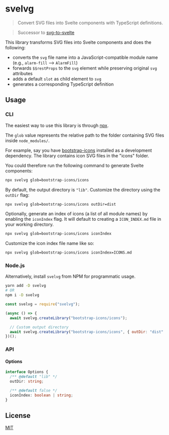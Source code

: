 # svelvg

> Convert SVG files into Svelte components with TypeScript definitions.

> Successor to [svg-to-svelte](https://github.com/metonym/svg-to-svelte)

This library transforms SVG files into Svelte components and does the following:

- converts the `svg` file name into a JavaScript-compatible module name (e.g., `alarm-fill` --> `AlarmFill`)
- forwards `$$restProps` to the `svg` element while preserving original `svg` attributes
- adds a default `slot` as child element to `svg`
- generates a corresponding TypeScript definition

## Usage

### CLI

The easiest way to use this library is through [npx](https://nodejs.dev/learn/the-npx-nodejs-package-runner).

The `glob` value represents the relative path to the folder containing SVG files inside `node_modules/`.

For example, say you have [bootstrap-icons](https://github.com/twbs/icons) installed as a development dependency. The library contains icon SVG files in the "icons" folder.

You could therefore run the following command to generate Svelte components:

```sh
npx svelvg glob=bootstrap-icons/icons
```

By default, the output directory is `"lib"`. Customize the directory using the `outDir` flag:

```sh
npx svelvg glob=bootstrap-icons/icons outDir=dist
```

Optionally, generate an index of icons (a list of all module names) by enabling the `iconIndex` flag. It will default to creating a `ICON_INDEX.md` file in your working directory.

```sh
npx svelvg glob=bootstrap-icons/icons iconIndex
```

Customize the icon index file name like so:

```sh
npx svelvg glob=bootstrap-icons/icons iconIndex=ICONS.md
```

### Node.js

Alternatively, install `svelvg` from NPM for programmatic usage.

```sh
yarn add -D svelvg
# OR
npm i -D svelvg
```

```js
const svelvg = require("svelvg");

(async () => {
  await svelvg.createLibrary("bootstrap-icons/icons");

  // Custom output directory
  await svelvg.createLibrary("bootstrap-icons/icons", { outDir: "dist" });
})();
```

### API

#### Options

```ts
interface Options {
  /** @default "lib" */
  outDir: string;

  /** @default false */
  iconIndex: boolean | string;
}
```

## License

[MIT](LICENSE)
